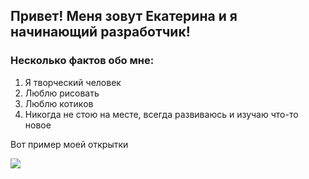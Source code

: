 ## Привет! Меня зовут Екатерина и я начинающий разработчик!

### Несколько фактов обо мне:

1. Я творческий человек
2. Люблю рисовать
3. Люблю котиков
4. Никогда не стою на месте, всегда развиваюсь и изучаю что-то новое

Вот пример моей открытки

![](../img/Postcard.png)